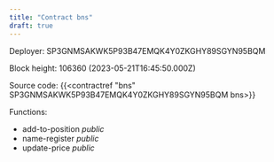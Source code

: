 ```yaml
---
title: "Contract bns"
draft: true
---
```

Deployer: SP3GNMSAKWK5P93B47EMQK4Y0ZKGHY89SGYN95BQM


 



Block height: 106360 (2023-05-21T16:45:50.000Z)

Source code: {{<contractref "bns" SP3GNMSAKWK5P93B47EMQK4Y0ZKGHY89SGYN95BQM bns>}}

Functions:

* add-to-position _public_
* name-register _public_
* update-price _public_
